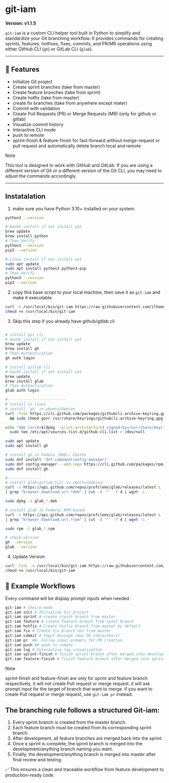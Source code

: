 # git-iam

**Version: v1.1.5**

`git-iam` is a custom CLI helper tool built in Python to simplify and standardize your Git branching workflow. It provides commands for creating sprints, features, hotfixes, fixes, commits, and PR/MR operations using either GitHub CLI (`gh`) or GitLab CLI (`glab`).

---

## 🚀 Features

- Initialize Git project
- Create sprint branches (take from master)
- Create feature branches (take from sprint)
- Create hotfix (take from master)
- create fix branches (take from anywhere except mater)
- Commit with validation
- Create Pull Requests (PR) or Merge Requests (MR) (only for github or gitlab)
- Visualize commit history
- Interactive CLI mode
- push to remote
- sprint-finish & feature-finish for fast-forward without merge-request or pull request and automatically delete branch local and remote

> [!note]
> This tool is designed to work with GitHub and GitLab. If you are using a different version of Git or a different version of the Git CLI, you may need to adjust the commands accordingly.

---

## Instatalation

1. make sure you have Python 3.10+ installed on your system.

```bash
python3 --version

# macOS install if not install yet
brew update
brew install python
# Then Verify
python3 --version
pip3 --version

# Linux install if not install yet
sudo apt update
sudo apt install python3 python3-pip
# Then Verify
python3 --version
pip3 --version
```

2. copy this base script to your local machine, then save it as `git-iam` and make it executable.

```bash
curl -o /usr/local/bin/git-iam https://raw.githubusercontent.com/ilhamnoerr95/git-iam/master/git-iam
chmod +x /usr/local/bin/git-iam
```

3. Skip this step if you already have github/gitlab cli

```bash

# install git cli
# macOS install if not install yet
brew update
brew install gh
# Then Authentication
gh auth login

# install gitlab cli
# macOS install if not install yet
brew update
brew install glab
# Then Authentication
glab auth login

# -------------------------
# install in linux
# install `gh` in ubuntu/Debian
curl -fsSL https://cli.github.com/packages/githubcli-archive-keyring.gpg | sudo dd of=/usr/share/keyrings/githubcli-archive-keyring.gpg \
  && sudo chmod go+r /usr/share/keyrings/githubcli-archive-keyring.gpg

echo "deb [arch=$(dpkg --print-architecture) signed-by=/usr/share/keyrings/githubcli-archive-keyring.gpg] https://cli.github.com/packages stable main" | \
  sudo tee /etc/apt/sources.list.d/github-cli.list > /dev/null

sudo apt update
sudo apt install gh

# install gh in Fedola /RHEL/ CentOs
sudo dnf install 'dnf-command(config-manager)'
sudo dnf config-manager --add-repo https://cli.github.com/packages/rpm/gh-cli.repo
sudo dnf install gh

#---------------
# install glab(gitlab CLI) in ubuntu/Debian:
curl -s https://api.github.com/repos/profclems/glab/releases/latest \
| grep "browser_download_url.*deb" | cut -d '"' -f 4 | wget -i -

sudo dpkg -i glab_*.deb

# install glab in Fedora/ RPM-based:
curl -s https://api.github.com/repos/profclems/glab/releases/latest \
| grep "browser_download_url.*rpm" | cut -d '"' -f 4 | wget -i -

sudo rpm -i glab_*.rpm

# check version
gh --version
glab --version

```

4. Update Version

```bash
curl -fsSL -o /usr/local/bin/git-iam https://raw.githubusercontent.com/ilhamnoerr95/git-iam/master/git-iam
chmod +x /usr/local/bin/git-iam
```

## 📘 Example Workflows

Every command will be display prompt inputs when needed.

```bash
git-iam # Choice mode
git-iam init # Initialize Git project
git-iam sprint # create srpint branch from master
git-iam feature # create feature branch from spint branch
git-iam hotfix # Create hotfix branch from master by default
git-iam fix # Create fix branch not from master
git-iam commit # Input message (max 50 charactesrs)
git-iam pr  ##  Follow input prompts for PR creation
git-iam push ## push to remote
git-iam log # Interactive log visualization
git-iam sprint-finish # finish sprint branch after merged into development, fast-forward to development without Pull request or merge request
git-iam feature-finish # finish feature branch after merged into sprint, fast-forward to sprint without Pull request or merge request
```

> [!note]
> sprint-finish and feature-finish are only for sprint and feature branch respectively, it will not create Pull request or merge request.
> it will ask prompt input for the target of branch that want to merge.
> if you want to create Pull request or merge request, use `git-iam pr` instead.

## The branching rule follows a structured Git-iam:

1. Every sprint branch is created from the master branch.
2. Each feature branch must be created from its corresponding sprint branch.
3. After development, all feature branches are merged back into the sprint.
4. Once a sprint is complete, the sprint branch is merged into the development/anything branch naming you want.
5. Finally, the development/anything branch is merged into master after final review and testing.

✅ This ensures a clean and traceable workflow from feature development to production-ready code.
